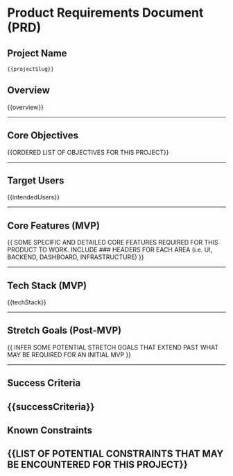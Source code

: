 # Product Requirements Document (PRD)

## Project Name
`{{projectSlug}}`

## Overview
{{overview}}

---

## Core Objectives

{{ORDERED LIST OF OBJECTIVES FOR THIS PROJECT}}

---

## Target Users

{{intendedUsers}}

---

## Core Features (MVP)

{{ SOME SPECIFIC AND DETAILED CORE FEATURES REQUIRED FOR THIS PRODUCT TO WORK. INCLUDE ### HEADERS FOR EACH AREA (i.e. UI, BACKEND, DASHBOARD, INFRASTRUCTURE) }}

---

## Tech Stack (MVP)

{{techStack}}

---

## Stretch Goals (Post-MVP)

{{ INFER SOME POTENTIAL STRETCH GOALS THAT EXTEND PAST WHAT MAY BE REQUIRED FOR AN INITIAL MVP }}

---

## Success Criteria

{{successCriteria}}
---

## Known Constraints

{{LIST OF POTENTIAL CONSTRAINTS THAT MAY BE ENCOUNTERED FOR THIS PROJECT}}
---
